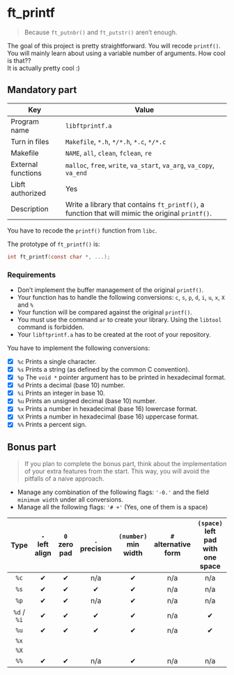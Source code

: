 # ft_printf

> Because `ft_putnbr()` and `ft_putstr()` aren’t enough.

The goal of this project is pretty straightforward. You will recode `printf()`.<br/>
You will mainly learn about using a variable number of arguments. How cool is that??<br/>
It is actually pretty cool :)

## Mandatory part

| Key                | Value                                                                                            |
|--------------------|--------------------------------------------------------------------------------------------------|
| Program name       | `libftprintf.a`                                                                                  |
| Turn in files      | `Makefile`, `*.h`, `*/*.h`, `*.c`, `*/*.c`                                                       |
| Makefile           | `NAME`, `all`, `clean`, `fclean`, `re`                                                           |
| External functions | `malloc`, `free`, `write`, `va_start`, `va_arg`, `va_copy`, `va_end`                             |
| Libft authorized   | Yes                                                                                              |
| Description        | Write a library that contains `ft_printf()`, a function that will mimic the original `printf()`. |

You have to recode the `printf()` function from `libc`.

The prototype of `ft_printf()` is:

```c
int	ft_printf(const char *, ...);
```

### Requirements
- Don’t implement the buffer management of the original `printf()`.
- Your function has to handle the following conversions: `c`, `s`, `p`, `d`, `i`, `u`, `x`, `X` and `%`
- Your function will be compared against the original `printf()`.
- You must use the command `ar` to create your library. Using the `libtool` command is forbidden.
- Your `libftprintf.a` has to be created at the root of your repository.

You have to implement the following conversions:
- [x] `%c` Prints a single character.
- [x] `%s` Prints a string (as defined by the common C convention).
- [x] `%p` The `void *` pointer argument has to be printed in hexadecimal format.
- [x] `%d` Prints a decimal (base 10) number.
- [x] `%i` Prints an integer in base 10.
- [x] `%u` Prints an unsigned decimal (base 10) number.
- [x] `%x` Prints a number in hexadecimal (base 16) lowercase format.
- [x] `%X` Prints a number in hexadecimal (base 16) uppercase format.
- [x] `%%` Prints a percent sign.

## Bonus part

> If you plan to complete the bonus part, think about the implementation of your extra features from the start. This way, you will avoid the pitfalls of a naive approach.

- Manage any combination of the following flags: `'-0.'` and the field `minimum width` under all conversions.
- Manage all the following flags: `'# +'` (Yes, one of them is a space)

| Type | `-`<br/>left align | `0`<br/>zero pad | `.`<br/>precision | `(number)`<br/>min width | `#`<br/>alternative form | `(space)`<br/>left pad with one space | `+`<br/>show signed numbers |
|:-----------:|:---:|:---:|:---:|:---:|:---:|:---:|:---:|
| `%c`        | ✔   | ✔   | n/a | ✔   | n/a | n/a | n/a |
| `%s`        | ✔   | ✔   | ✔   | ✔   | n/a | n/a | n/a |
| `%p`        | ✔   | ✔   | n/a | ✔   | n/a | n/a | n/a |
| `%d` / `%i` | ✔   | ✔   | ✔   | ✔   | n/a | ✔   | ✔   |
| `%u`        | ✔   | ✔   | ✔   | ✔   | n/a | ✔   | ✔   |
| `%x`        |     |     |     |     |     |     |     |
| `%X`        |     |     |     |     |     |     |     |
| `%%`        | ✔   | ✔   | n/a | ✔   | n/a | n/a | n/a |
